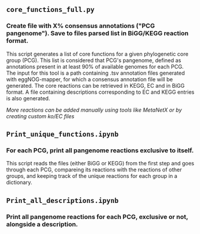 ## `core_functions_full.py`

### Create file with X% consensus annotations ("PCG pangenome"). Save to files parsed list in BiGG/KEGG reaction format.

This script generates a list of core functions for a given phylogenetic
core group (PCG). This list is considered that PCG's pangenome, defined
as annotations present in at least 90% of available genomes for each PCG.
The input for this tool is a path containing .tsv annotation files
generated with eggNOG-mapper, for which a consensus annotation file will
be generated. The core reactions can be retrieved in KEGG, EC and in BiGG
format. A file containing descriptions corresponding to EC and KEGG entries
is also generated.

_More reactions can be added manually using tools like MetaNetX or by creating custom ko/EC files_


## `Print_unique_functions.ipynb`

### For each PCG, print all pangenome reactions exclusive to itself.

This script reads the files (either BiGG or KEGG) from the first step and goes through each PCG, compareing its reactions with the reactions of other groups, and keeping track of the unique reactions for each group in a dictionary.

## `Print_all_descriptions.ipynb`

### Print all pangenome reactions for each PCG, exclusive or not, alongside a description.

